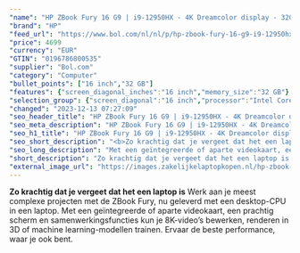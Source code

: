 ```yaml
---
"name": "HP ZBook Fury 16 G9 | i9-12950HX - 4K Dreamcolor display - 32GB - 2000GB - NVIDIA RTX A4500"
"brand": "HP"
"feed_url": "https://www.bol.com/nl/nl/p/hp-zbook-fury-16-g9-i9-12950hx-4k-dreamcolor-display-32gb-2000gb-nvidia-rtx-a4500/9300000112701900"
"price": 4699
"currency": "EUR"
"GTIN": "0196786800535"
"supplier": "Bol.com"
"category": "Computer"
"bullet_points": ["16 inch","32 GB"]
"features": {"screen_diagonal_inches":"16 inch","memory_size":"32 GB"}
"selection_group": {"screen_diagonal":"16 inch","processor":"Intel Core i9","changed_price_past_3_days":false,"product_family":"Zbook"}
"changed": "2023-12-13 07:27:09"
"seo_header_title": "HP ZBook Fury 16 G9 | i9-12950HX - 4K Dreamcolor display - 32GB - 2000GB - NVIDIA RTX A4500"
"seo_meta_description": "HP ZBook Fury 16 G9 | i9-12950HX - 4K Dreamcolor display - 32GB - 2000GB - NVIDIA RTX A4500"
"seo_h1_title": "HP ZBook Fury 16 G9 | i9-12950HX - 4K Dreamcolor display - 32GB - 2000GB - NVIDIA RTX A4500"
"seo_short_description": "<b>Zo krachtig dat je vergeet dat het een laptop is</b> Werk aan je meest complexe projecten met de ZBook Fury, nu geleverd met een desktop-CPU in een laptop."
"seo_long_description": "Met een geïntegreerde of aparte videokaart, een prachtig scherm en samenwerkingsfuncties kun je 8K-video’s bewerken, renderen in 3D of machine learning-modellen trainen. Ervaar de beste performance, waar je ook bent."
"short_description": "Zo krachtig dat je vergeet dat het een laptop is Werk aan je meest complexe projecten met de ZBook Fury, nu geleverd met een desktop-CPU in een laptop. Met een geïntegreerde of aparte videokaart, een prachtig scherm en samenwerkingsfuncties kun je 8K-video’s bewerken, renderen in 3D of machine learning-modellen trainen. Ervaar de beste performance, waar je ook bent."
"external_image_url": "https://images.zakelijkelaptopkopen.nl/hp-zbook-fury-16-g9-i9-12950hx-4k-dreamcolor-display-32gb-2000gb-nvidia-rtx-a4500.webp"
---
```


<b>Zo krachtig dat je vergeet dat het een laptop is</b> Werk aan je meest complexe projecten met de ZBook Fury, nu geleverd met een desktop-CPU in een laptop. Met een geïntegreerde of aparte videokaart, een prachtig scherm en samenwerkingsfuncties kun je 8K-video’s bewerken, renderen in 3D of machine learning-modellen trainen. Ervaar de beste performance, waar je ook bent.
